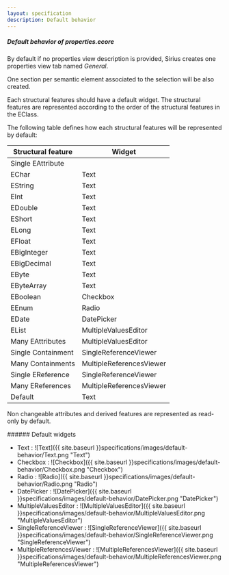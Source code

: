 ```yaml
---
layout: specification
description: Default behavior
---
```


##### Default behavior of properties.ecore

By default if no properties view description is provided, Sirius creates one properties view tab named *General*. 

One section per semantic element associated to the selection will be also created.

Each structural features should have a default widget.
The structural features are represented according to the order of the structural features in the EClass.

The following table defines how each structural features will be represented by default:


| Structural feature | Widget                   |
| ------------------ | ------------------------ |
| Single EAttribute  |                          |
|  EChar             | Text                     |
|  EString           | Text                     |
|  EInt              | Text                     |
|  EDouble           | Text                     |
|  EShort            | Text                     |
|  ELong             | Text                     |
|  EFloat            | Text                     |
|  EBigInteger       | Text                     |
|  EBigDecimal       | Text                     |
|  EByte             | Text                     |
|  EByteArray        | Text                     |
|  EBoolean          | Checkbox                 |
|  EEnum             | Radio                    |
|  EDate             | DatePicker               |
|  EList             | MultipleValuesEditor     |
| Many EAttributes   | MultipleValuesEditor     |
| Single Containment | SingleReferenceViewer    |
| Many Containments  | MultipleReferencesViewer |
| Single EReference  | SingleReferenceViewer    |
| Many EReferences   | MultipleReferencesViewer |
| Default            | Text                     |

Non changeable attributes and derived features are represented as read-only by default.

###### Default widgets

* Text :
![Text]({{ site.baseurl }}specifications/images/default-behavior/Text.png "Text")
* Checkbox :
![Checkbox]({{ site.baseurl }}specifications/images/default-behavior/Checkbox.png "Checkbox")
* Radio :
![Radio]({{ site.baseurl }}specifications/images/default-behavior/Radio.png "Radio")
* DatePicker :
![DatePicker]({{ site.baseurl }}specifications/images/default-behavior/DatePicker.png "DatePicker")
* MultipleValuesEditor :
![MultipleValuesEditor]({{ site.baseurl }}specifications/images/default-behavior/MultipleValuesEditor.png "MultipleValuesEditor")
* SingleReferenceViewer :
![SingleReferenceViewer]({{ site.baseurl }}specifications/images/default-behavior/SingleReferenceViewer.png "SingleReferenceViewer")
* MultipleReferencesViewer :
![MultipleReferencesViewer]({{ site.baseurl }}specifications/images/default-behavior/MultipleReferencesViewer.png "MultipleReferencesViewer")

